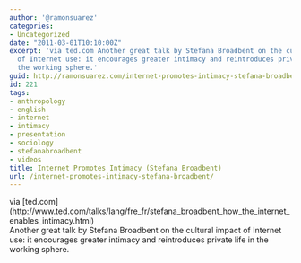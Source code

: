 ```yaml
---
author: '@ramonsuarez'
categories:
- Uncategorized
date: "2011-03-01T10:10:00Z"
excerpt: 'via ted.com Another great talk by Stefana Broadbent on the cultural impact
  of Internet use: it encourages greater intimacy and reintroduces private life in
  the working sphere.'
guid: http://ramonsuarez.com/internet-promotes-intimacy-stefana-broadbent
id: 221
tags:
- anthropology
- english
- internet
- intimacy
- presentation
- sociology
- stefanabroadbent
- videos
title: Internet Promotes Intimacy (Stefana Broadbent)
url: /internet-promotes-intimacy-stefana-broadbent/
---
```


<div class="posterous_bookmarklet_entry"><div class="posterous_quote_citation">via [ted.com](http://www.ted.com/talks/lang/fre_fr/stefana_broadbent_how_the_internet_enables_intimacy.html)</div>Another great talk by Stefana Broadbent on the cultural impact of Internet use: it encourages greater intimacy and reintroduces private life in the working sphere.

</div>